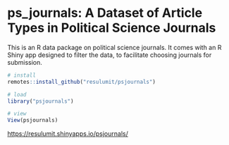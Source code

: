 # ps_journals: A Dataset of Article Types in Political Science Journals

This is an R data package on political science journals. It comes with an R Shiny app designed to filter the data, to facilitate choosing journals for submission.


```R
# install
remotes::install_github("resulumit/psjournals")

# load
library("psjournals")

# view
View(psjournals)
```

https://resulumit.shinyapps.io/psjournals/



